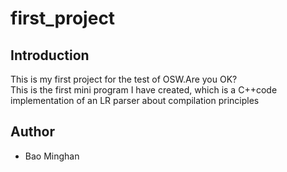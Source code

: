 # first_project

## Introduction
This is my first project for the test of OSW.Are you OK?<br/>
This is the first mini program I have created, which is a C++code implementation of an LR parser about compilation principles
## Author
* Bao Minghan

